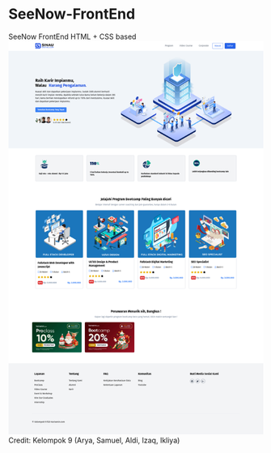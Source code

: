 # SeeNow-FrontEnd
SeeNow FrontEnd HTML + CSS based
![My Image](src/images/screencast-home.png)
Credit: Kelompok 9 (Arya, Samuel, Aldi, Izaq, Ikliya)
